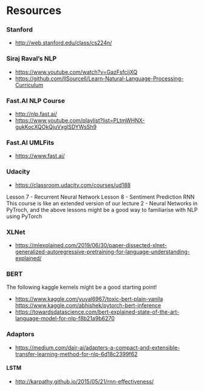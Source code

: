 # Resources

### Stanford
- http://web.stanford.edu/class/cs224n/

### Siraj Raval’s NLP 
- https://www.youtube.com/watch?v=GazFsfcijXQ
- https://github.com/llSourcell/Learn-Natural-Language-Processing-Curriculum

### Fast.AI NLP Course
- http://nlp.fast.ai/
- https://www.youtube.com/playlist?list=PLtmWHNX-gukKocXQOkQjuVxglSDYWsSh9

### Fast.AI UMLFits
- https://www.fast.ai/

### Udacity
- https://classroom.udacity.com/courses/ud188

Lesson 7 - Recurrent Neural Network
Lesson 8 - Sentiment Prediction RNN
This course is like an extended version of our lecture 2 - Neural Networks in PyTroch, and the above lessons might be a good way to familiarise with NLP using PyTorch

### XLNet
- https://mlexplained.com/2019/06/30/paper-dissected-xlnet-generalized-autoregressive-pretraining-for-language-understanding-explained/

### BERT
The following kaggle kernels might be a good starting point!

- https://www.kaggle.com/yuval6967/toxic-bert-plain-vanila https://www.kaggle.com/abhishek/pytorch-bert-inference
- https://towardsdatascience.com/bert-explained-state-of-the-art-language-model-for-nlp-f8b21a9b6270

### Adaptors
- https://medium.com/dair-ai/adapters-a-compact-and-extensible-transfer-learning-method-for-nlp-6d18c2399f62

#### LSTM
- http://karpathy.github.io/2015/05/21/rnn-effectiveness/

